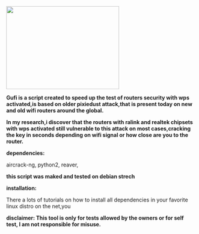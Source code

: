 <img align="center" width="300" height="220" src="http://i64.tinypic.com/2m4w38o.png">




**Gufi is a script created to speed up the test of routers security with wps 
activated,is based on older pixiedust attack,that is present today on new and
old wifi routers around the global.**

**In my research,i discover that the routers with ralink and realtek chipsets with
wps activated still vulnerable to this attack on most cases,cracking the key in 
seconds depending on wifi signal or how close are you to the router.**

**dependencies:**

aircrack-ng,
python2,
reaver,

**this script was maked and tested on debian strech**


**installation:**

There a lots of tutorials on how to install all dependencies in your favorite
linux distro on the net,you 

**disclaimer:
This tool is only for tests allowed by the owners or for self test,
I am not responsible for misuse.**
